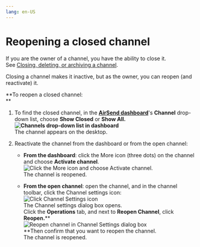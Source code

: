 ```yaml
---
lang: en-US
---
```


# Reopening a closed channel

If you are the owner of a channel, you have the ability to close it. See [Closing, deleting, or archiving a channel](/channels/closing-deleting-or-archiving-a-channel).  
  
Closing a channel makes it inactive, but as the owner, you can reopen (and reactivate) it. 

**To reopen a closed channel:  
**

1.  To find the closed channel, in the **[AirSend dashboard](/using-airsend/airsend-dashboard)**'s **Channel** drop-down list, choose **Show Closed** or **Show All.   
    ![Channels drop-down list in dashboard](../../assets/channels/reopening-a-closed-channel/channels-drop-down-list-in-dashboard.png)**   
    The channel appears on the desktop.
2.  Reactivate the channel from the dashboard or from the open channel:  
      
    -   **From the dashboard**: click the More icon (three dots) on the channel and choose **Activate channel**.  
        ![Click the More icon and choose Activate channel.](../../assets/channels/reopening-a-closed-channel/click-the-more-icon-and-choose-activate-channel.png)  
        The channel is reopened.  
          
        
    -   **From the open channel**: open the channel, and in the channel toolbar, click the Channel settings icon:  
        ![Click Channel Settings icon](../../assets/channels/reopening-a-closed-channel/click-channel-settings-icon.png)  
        The Channel settings dialog box opens.  
        Click the **Operations** tab, and next to **Reopen Channel**, click **Reopen.****  
        ![Reopen channel in Channel Settings dialog box](../../assets/channels/reopening-a-closed-channel/reopen-channel-in-channel-settings-dialog-box.png)  
        **Then confirm that you want to reopen the channel.  
        The channel is reopened.